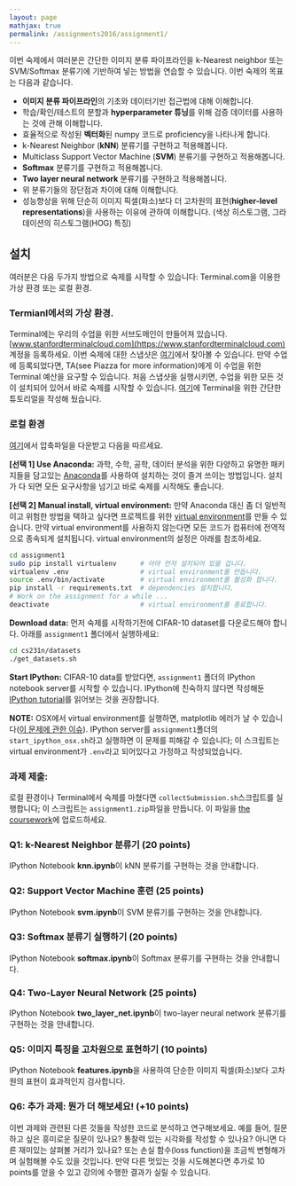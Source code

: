 ```yaml
---
layout: page
mathjax: true
permalink: /assignments2016/assignment1/
---
```

이번 숙제에서 여러분은 간단한 이미지 분류 파이프라인을 k-Nearest neighbor 또는 SVM/Softmax 분류기에 기반하여 넣는 방법을 연습할 수 있습니다. 이번 숙제의 목표는 다음과 같습니다.

- **이미지 분류 파이프라인**의 기초와 데이터기반 접근법에 대해 이해합니다.
- 학습/확인/테스트의 분할과 **hyperparameter 튜닝**를 위해 검증 데이터를 사용하는 것에 관해 이해합니다.
- 효율적으로 작성된 **벡터화**된 numpy 코드로 proficiency을 나타나게 합니다.
- k-Nearest Neighbor (**kNN**) 분류기를 구현하고 적용해봅니다.
- Multiclass Support Vector Machine (**SVM**) 분류기를 구현하고 적용해봅니다.
- **Softmax** 분류기를 구현하고 적용해봅니다.
- **Two layer neural network** 분류기를 구현하고 적용해봅니다.
- 위 분류기들의 장단점과 차이에 대해 이해합니다.
- 성능향상을 위해 단순히 이미지 픽셀(화소)보다 더 고차원의 표현(**higher-level representations**)을 사용하는 이유에 관하여 이해합니다. (색상 히스토그램, 그라데이션의 히스토그램(HOG) 특징)

## 설치
여러분은 다음 두가지 방법으로 숙제를 시작할 수 있습니다: Terminal.com을 이용한 가상 환경 또는 로컬 환경.

### Termianl에서의 가상 환경.
Terminal에는 우리의 수업을 위한 서브도메인이 만들어져 있습니다. [www.stanfordterminalcloud.com](https://www.stanfordterminalcloud.com) 계정을 등록하세요. 이번 숙제에 대한 스냅샷은 [여기](https://www.stanfordterminalcloud.com/snapshot/49f5a1ea15dc424aec19155b3398784d57c55045435315ce4f8b96b62819ef65)에서 찾아볼 수 있습니다. 만약 수업에 등록되었다면, TA(see Piazza for more information)에게 이 수업을 위한 Terminal 예산을 요구할 수 있습니다. 처음 스냅샷을 실행시키면, 수업을 위한 모든 것이 설치되어 있어서 바로 숙제를 시작할 수 있습니다. [여기](/terminal-tutorial)에 Terminal을 위한 간단한 튜토리얼을 작성해 뒀습니다.

### 로컬 환경
[여기](http://vision.stanford.edu/teaching/cs231n/winter1516_assignment1.zip)에서 압축파일을 다운받고 다음을 따르세요.

**[선택 1] Use Anaconda:**
과학, 수학, 공학, 데이터 분석을 위한 다양하고 유명한 패키지들을 담고있는 [Anaconda](https://www.continuum.io/downloads)를 사용하여 설치하는 것이 즐겨 쓰이는 방법입니다. 설치가 다 되면 모든 요구사항을 넘기고 바로 숙제를 시작해도 좋습니다.

**[선택 2] Manual install, virtual environment:**
만약 Anaconda 대신 좀 더 일반적이고 위험한 방법을 택하고 싶다면 프로젝트를 위한 [virtual environment](http://docs.python-guide.org/en/latest/dev/virtualenvs/)를 만들 수 있습니다. 만약 virtual environment를 사용하지 않는다면 모든 코드가 컴퓨터에 전역적으로 종속되게 설치됩니다. virtual environment의 설정은 아래를 참조하세요.

~~~bash
cd assignment1
sudo pip install virtualenv      # 아마 먼저 설치되어 있을 겁니다.
virtualenv .env                  # virtual environment를 만듭니다.
source .env/bin/activate         # virtual environment를 활성화 합니다.
pip install -r requirements.txt  # dependencies 설치합니다.
# Work on the assignment for a while ...
deactivate                       # virtual environment를 종료합니다.
~~~

**Download data:**
먼저 숙제를 시작하기전에 CIFAR-10 dataset를 다운로드해야 합니다. 아래를 `assignment1` 폴더에서 실행하세요:

~~~bash
cd cs231n/datasets
./get_datasets.sh
~~~

**Start IPython:**
CIFAR-10 data를 받았다면, `assignment1` 폴더의 IPython notebook server를 시작할 수 있습니다. IPython에 친숙하지 않다면 작성해둔 [IPython tutorial](/ipython-tutorial)를 읽어보는 것을 권장합니다.

**NOTE:** OSX에서 virtual environment를 실행하면, matplotlib 에러가 날 수 있습니다([이 문제에 관한 이슈](http://matplotlib.org/faq/virtualenv_faq.html)).  IPython server를 `assignment1`폴더의 `start_ipython_osx.sh`라고 실행하면 이 문제를 피해갈 수 있습니다; 이 스크립트는 virtual environment가 `.env`라고 되어있다고 가정하고 작성되었습니다.

### 과제 제출:
로컬 환경이나 Terminal에서 숙제를 마쳤다면 `collectSubmission.sh`스크립트를 실행합니다; 이 스크립트는 `assignment1.zip`파일을 만듭니다. 이 파일을 [the coursework](https://coursework.stanford.edu/portal/site/W16-CS-231N-01/)에 업로드하세요.


### Q1: k-Nearest Neighbor 분류기 (20 points)

IPython Notebook **knn.ipynb**이 kNN 분류기를 구현하는 것을 안내합니다.

### Q2: Support Vector Machine 훈련 (25 points)

IPython Notebook **svm.ipynb**이 SVM 분류기를 구현하는 것을 안내합니다.

### Q3: Softmax 분류기 실행하기 (20 points)

IPython Notebook **softmax.ipynb**이 Softmax 분류기를 구현하는 것을 안내합니다.

### Q4: Two-Layer Neural Network (25 points)

IPython Notebook **two_layer_net.ipynb**이 two-layer neural network 분류기를 구현하는 것을 안내합니다.

### Q5: 이미지 특징을 고차원으로 표현하기 (10 points)

IPython Notebook **features.ipynb**을 사용하여 단순한 이미지 픽셀(화소)보다 고차원의 표현이 효과적인지 검사합니다.

### Q6: 추가 과제: 뭔가 더 해보세요! (+10 points)
이번 과제와 관련된 다른 것들을 작성한 코드로 분석하고 연구해보세요. 예를 들어, 질문하고 싶은 흥미로운 질문이 있나요? 통찰력 있는 시각화를 작성할 수 있나요? 아니면 다른 재미있는 살펴볼 거리가 있나요? 또는 손실 함수(loss function)을 조금씩 변형해가며 실험해볼 수도 있을 것입니다. 만약 다른 멋있는 것을 시도해본다면 추가로 10 points를 얻을 수 있고 강의에 수행한 결과가 실릴 수 있습니다.
